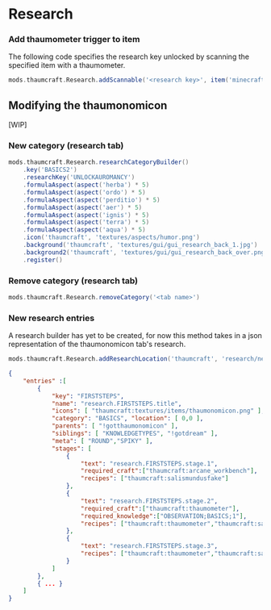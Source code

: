 # Research

### Add thaumometer trigger to item

The following code specifies the research key unlocked by scanning the specified item with a thaumometer.

```groovy
mods.thaumcraft.Research.addScannable('<research key>', item('minecraft:pumpkin'))
```

## Modifying the thaumonomicon

[WIP]

### New category (research tab)

```groovy
mods.thaumcraft.Research.researchCategoryBuilder()
    .key('BASICS2')
    .researchKey('UNLOCKAUROMANCY')
    .formulaAspect(aspect('herba') * 5)
    .formulaAspect(aspect('ordo') * 5)
    .formulaAspect(aspect('perditio') * 5)
    .formulaAspect(aspect('aer') * 5)
    .formulaAspect(aspect('ignis') * 5)
    .formulaAspect(aspect('terra') * 5)
    .formulaAspect(aspect('aqua') * 5)
    .icon('thaumcraft', 'textures/aspects/humor.png')
    .background('thaumcraft', 'textures/gui/gui_research_back_1.jpg')
    .background2('thaumcraft', 'textures/gui/gui_research_back_over.png')
    .register()
```

### Remove category (research tab)

```groovy
mods.thaumcraft.Research.removeCategory('<tab name>')
```

### New research entries

A research builder has yet to be created, for now this method takes in a json representation of the thaumonomicon tab's research.

```groovy
mods.thaumcraft.Research.addResearchLocation('thaumcraft', 'research/new.json')
```

```json
{
    "entries" :[
        {
            "key": "FIRSTSTEPS",    
            "name": "research.FIRSTSTEPS.title",
            "icons": [ "thaumcraft:textures/items/thaumonomicon.png" ],
            "category": "BASICS", "location": [ 0,0 ], 
            "parents": [ "!gotthaumonomicon" ],
            "siblings": [ "KNOWLEDGETYPES", "!gotdream" ],
            "meta": [ "ROUND","SPIKY" ],        
            "stages": [
                {   
                    "text": "research.FIRSTSTEPS.stage.1", 
                    "required_craft":["thaumcraft:arcane_workbench"], 
                    "recipes": ["thaumcraft:salismundusfake"]
                },
                {
                    "text": "research.FIRSTSTEPS.stage.2",            
                    "required_craft":["thaumcraft:thaumometer"], 
                    "required_knowledge":["OBSERVATION;BASICS;1"], 
                    "recipes": ["thaumcraft:thaumometer","thaumcraft:salismundusfake"]
                },
                {
                    "text": "research.FIRSTSTEPS.stage.3", 
                    "recipes": ["thaumcraft:thaumometer","thaumcraft:salismundusfake","thaumcraft:StoneArcane","thaumcraft:BrickArcane"]
                }
            ]
        },
        { ... }
    ]
}
```
